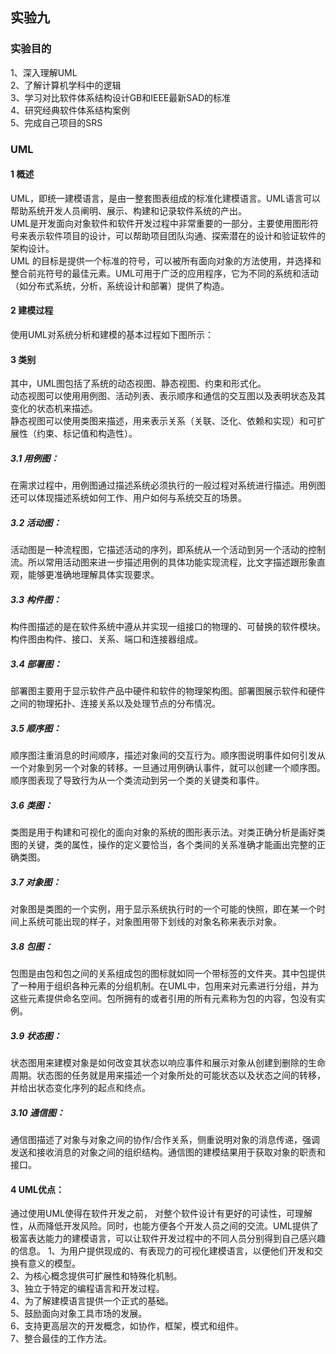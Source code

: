 ## 实验九
### 实验目的
1、深入理解UML  
2、了解计算机学科中的逻辑  
3、学习对比软件体系结构设计GB和IEEE最新SAD的标准  
4、研究经典软件体系结构案例  
5、完成自己项目的SRS

### UML
#### 1 概述
UML，即统一建模语言，是由一整套图表组成的标准化建模语言。UML语言可以帮助系统开发人员阐明、展示、构建和记录软件系统的产出。  
UML是开发面向对象软件和软件开发过程中非常重要的一部分，主要使用图形符号来表示软件项目的设计，可以帮助项目团队沟通、探索潜在的设计和验证软件的架构设计。  
UML 的目标是提供一个标准的符号，可以被所有面向对象的方法使用，并选择和整合前兆符号的最佳元素。UML可用于广泛的应用程序，它为不同的系统和活动（如分布式系统，分析，系统设计和部署）提供了构造。
#### 2 建模过程
使用UML对系统分析和建模的基本过程如下图所示：
#### 3 类别
其中，UML图包括了系统的动态视图、静态视图、约束和形式化。  
动态视图可以使用用例图、活动列表、表示顺序和通信的交互图以及表明状态及其变化的状态机来描述。  
静态视图可以使用类图来描述，用来表示关系（关联、泛化、依赖和实现）和可扩展性（约束、标记值和构造性）。
##### 3.1 用例图：
在需求过程中，用例图通过描述系统必须执行的一般过程对系统进行描述。用例图还可以体现描述系统如何工作、用户如何与系统交互的场景。
##### 3.2 活动图：
活动图是一种流程图，它描述活动的序列，即系统从一个活动到另一个活动的控制流。所以常用活动图来进一步描述用例的具体功能实现流程，比文字描述跟形象直观，能够更准确地理解具体实现要求。
##### 3.3 构件图：
构件图描述的是在软件系统中遵从并实现一组接口的物理的、可替换的软件模块。
构件图由构件、接口、关系、端口和连接器组成。
##### 3.4 部署图：
部署图主要用于显示软件产品中硬件和软件的物理架构图。部署图展示软件和硬件之间的物理拓扑、连接关系以及处理节点的分布情况。
##### 3.5 顺序图：
顺序图注重消息的时间顺序，描述对象间的交互行为。顺序图说明事件如何引发从一个对象到另一个对象的转移。一旦通过用例确认事件，就可以创建一个顺序图。顺序图表现了导致行为从一个类流动到另一个类的关键类和事件。
##### 3.6 类图：
类图是用于构建和可视化的面向对象的系统的图形表示法。对类正确分析是画好类图的关键，类的属性，操作的定义要恰当，各个类间的关系准确才能画出完整的正确类图。
##### 3.7 对象图：
对象图是类图的一个实例，用于显示系统执行时的一个可能的快照，即在某一个时间上系统可能出现的样子，对象图用带下划线的对象名称来表示对象。
##### 3.8 包图：
包图是由包和包之间的关系组成包的图标就如同一个带标签的文件夹。其中包提供了一种用于组织各种元素的分组机制。在UML中，包用来对元素进行分组，并为这些元素提供命名空间。包所拥有的或者引用的所有元素称为包的内容，包没有实例。
##### 3.9 状态图：
状态图用来建模对象是如何改变其状态以响应事件和展示对象从创建到删除的生命周期。状态图的任务就是用来描述一个对象所处的可能状态以及状态之间的转移，并给出状态变化序列的起点和终点。
##### 3.10 通信图：
通信图描述了对象与对象之间的协作/合作关系，侧重说明对象的消息传递，强调发送和接收消息的对象之间的组织结构。通信图的建模结果用于获取对象的职责和接口。
#### 4 UML优点：
通过使用UML使得在软件开发之前， 对整个软件设计有更好的可读性，可理解性，从而降低开发风险。同时，也能方便各个开发人员之间的交流。UML提供了极富表达能力的建模语言，可以让软件开发过程中的不同人员分别得到自己感兴趣的信息。
1、为用户提供现成的、有表现力的可视化建模语言，以便他们开发和交换有意义的模型。  
2、为核心概念提供可扩展性和特殊化机制。  
3、独立于特定的编程语言和开发过程。  
4、为了解建模语言提供一个正式的基础。  
5、鼓励面向对象工具市场的发展。  
6、支持更高层次的开发概念，如协作，框架，模式和组件。  
7、整合最佳的工作方法。
